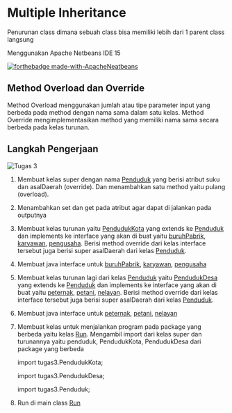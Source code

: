 # Multiple Inheritance
Penurunan class dimana sebuah class bisa memiliki lebih dari 1 parent class langsung

Menggunakan Apache Netbeans IDE 15

[![forthebadge made-with-ApacheNeatbeans](https://th.bing.com/th?id=OSAAS.67E3675844C1A9B6C86DF097C16A6D3B&w=80&h=80&c=1&o=6&pid=5.1)](https://netbeans.apache.org/)

## Method Overload dan Override
Method Overload menggunakan jumlah atau tipe parameter input yang berbeda pada method dengan nama sama dalam satu kelas. Method  Override mengimplementasikan method yang memiliki nama sama secara berbeda pada kelas turunan.


## Langkah Pengerjaan

![Tugas 3](https://github.com/WilisArum02/Pemrograman-Berbasis-Object/assets/148854173/58646125-e520-4cd4-a313-a116b75e36c9)

1.  Membuat kelas super dengan nama [Penduduk](https://github.com/WilisArum02/Pemrograman-Berbasis-Object/blob/main/Tugas3/src/tugas3/Penduduk.java) yang berisi atribut suku dan asalDaerah (override). Dan menambahkan satu method yaitu pulang (overload).
2.	Menambahkan set dan get pada atribut agar dapat di jalankan pada outputnya
3.	Membuat kelas turunan yaitu [PendudukKota](https://github.com/WilisArum02/Pemrograman-Berbasis-Object/blob/main/Tugas3/src/tugas3/PendudukKota.java) yang extends ke [Penduduk](https://github.com/WilisArum02/Pemrograman-Berbasis-Object/blob/main/Tugas3/src/tugas3/Penduduk.java) dan implements ke interface yang akan di buat yaitu [buruhPabrik](https://github.com/WilisArum02/Pemrograman-Berbasis-Object/blob/main/Tugas3/src/tugas3/buruhPabrik.java), [karyawan](https://github.com/WilisArum02/Pemrograman-Berbasis-Object/blob/main/Tugas3/src/tugas3/karyawan.java), [pengusaha](https://github.com/WilisArum02/Pemrograman-Berbasis-Object/blob/main/Tugas3/src/tugas3/pengusaha.java). Berisi method override dari kelas interface tersebut juga berisi super asalDaerah dari kelas [Penduduk](https://github.com/WilisArum02/Pemrograman-Berbasis-Object/blob/main/Tugas3/src/tugas3/Penduduk.java).
4.	Membuat java interface untuk [buruhPabrik](https://github.com/WilisArum02/Pemrograman-Berbasis-Object/blob/main/Tugas3/src/tugas3/buruhPabrik.java), [karyawan](https://github.com/WilisArum02/Pemrograman-Berbasis-Object/blob/main/Tugas3/src/tugas3/karyawan.java), [pengusaha](https://github.com/WilisArum02/Pemrograman-Berbasis-Object/blob/main/Tugas3/src/tugas3/pengusaha.java)
5.	Membuat kelas turunan lagi dari kelas [Penduduk](https://github.com/WilisArum02/Pemrograman-Berbasis-Object/blob/main/Tugas3/src/tugas3/Penduduk.java) yaitu [PendudukDesa](https://github.com/WilisArum02/Pemrograman-Berbasis-Object/blob/main/Tugas3/src/tugas3/PendudukDesa.java) yang extends ke [Penduduk](https://github.com/WilisArum02/Pemrograman-Berbasis-Object/blob/main/Tugas3/src/tugas3/Penduduk.java) dan implements ke interface yang akan di buat yaitu [peternak](https://github.com/WilisArum02/Pemrograman-Berbasis-Object/blob/main/Tugas3/src/tugas3/peternak.java), [petani](https://github.com/WilisArum02/Pemrograman-Berbasis-Object/blob/main/Tugas3/src/tugas3/petani.java), [nelayan](https://github.com/WilisArum02/Pemrograman-Berbasis-Object/blob/main/Tugas3/src/tugas3/nelayan.java). Berisi method override dari kelas interface tersebut juga berisi super asalDaerah dari kelas [Penduduk](https://github.com/WilisArum02/Pemrograman-Berbasis-Object/blob/main/Tugas3/src/tugas3/Penduduk.java).
6.	Membuat java interface untuk [peternak](https://github.com/WilisArum02/Pemrograman-Berbasis-Object/blob/main/Tugas3/src/tugas3/peternak.java), [petani](https://github.com/WilisArum02/Pemrograman-Berbasis-Object/blob/main/Tugas3/src/tugas3/petani.java), [nelayan](https://github.com/WilisArum02/Pemrograman-Berbasis-Object/blob/main/Tugas3/src/tugas3/nelayan.java)
7.	Membuat kelas untuk menjalankan program pada package yang berbeda yaitu kelas [Run](https://github.com/WilisArum02/Pemrograman-Berbasis-Object/blob/main/Tugas3/src/run/Run.java). Mengambil import dari kelas super dan turunannya yaitu penduduk, PendudukKota, PendudukDesa dari package yang berbeda
   
    import tugas3.PendudukKota;
  	
  	import tugas3.PendudukDesa;
  	
  	import tugas3.Penduduk;
   
9.	Run di main class [Run](https://github.com/WilisArum02/Pemrograman-Berbasis-Object/blob/main/Tugas3/src/run/Run.java)



